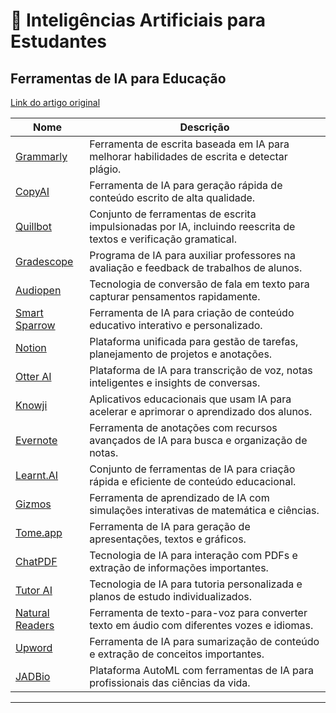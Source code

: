 # 🤖 Inteligências Artificiais para Estudantes

## Ferramentas de IA para Educação

[Link do artigo original](https://medium.com/@dkjhaj2ee/best-20-ai-tools-for-students-in-2023-1d09ff7119b3)

| Nome | Descrição |
|------|-----------|
| [Grammarly](https://www.grammarly.com/) | Ferramenta de escrita baseada em IA para melhorar habilidades de escrita e detectar plágio. |
| [CopyAI](https://www.copy.ai/) | Ferramenta de IA para geração rápida de conteúdo escrito de alta qualidade. |
| [Quillbot](https://quillbot.com/) | Conjunto de ferramentas de escrita impulsionadas por IA, incluindo reescrita de textos e verificação gramatical. |
| [Gradescope](https://www.gradescope.com/) | Programa de IA para auxiliar professores na avaliação e feedback de trabalhos de alunos. |
| [Audiopen](https://audiopen.ai/) | Tecnologia de conversão de fala em texto para capturar pensamentos rapidamente. |
| [Smart Sparrow](https://www.smartsparrow.com/) | Ferramenta de IA para criação de conteúdo educativo interativo e personalizado. |
| [Notion](https://www.notion.so/) | Plataforma unificada para gestão de tarefas, planejamento de projetos e anotações. |
| [Otter AI](https://otter.ai/) | Plataforma de IA para transcrição de voz, notas inteligentes e insights de conversas. |
| [Knowji](https://www.knowji.com/) | Aplicativos educacionais que usam IA para acelerar e aprimorar o aprendizado dos alunos. |
| [Evernote](https://evernote.com/) | Ferramenta de anotações com recursos avançados de IA para busca e organização de notas. |
| [Learnt.AI](https://learnt.ai/) | Conjunto de ferramentas de IA para criação rápida e eficiente de conteúdo educacional. |
| [Gizmos](https://gizmos.explorelearning.com/) | Ferramenta de aprendizado de IA com simulações interativas de matemática e ciências. |
| [Tome.app](https://tome.app/) | Ferramenta de IA para geração de apresentações, textos e gráficos. |
| [ChatPDF](https://www.chatpdf.com/) | Tecnologia de IA para interação com PDFs e extração de informações importantes. |
| [Tutor AI](https://www.tutorai.me/) | Tecnologia de IA para tutoria personalizada e planos de estudo individualizados. |
| [Natural Readers](https://www.naturalreaders.com/) | Ferramenta de texto-para-voz para converter texto em áudio com diferentes vozes e idiomas. |
| [Upword](https://www.upword.ai/) | Ferramenta de IA para sumarização de conteúdo e extração de conceitos importantes. |
| [JADBio](https://jadbio.com/) | Plataforma AutoML com ferramentas de IA para profissionais das ciências da vida. |

---
